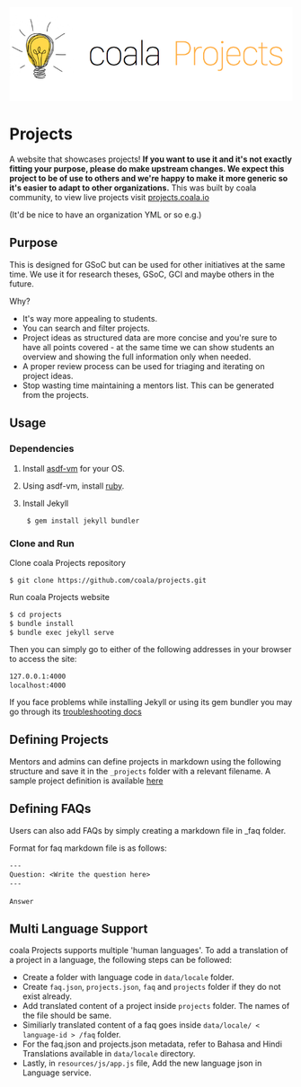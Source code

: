<p align="center"><img src="screenshots/header.png"></p>

# Projects

A website that showcases projects! **If you want to use it and it's not exactly
fitting your purpose, please do make upstream changes. We expect this project
to be of use to others and we're happy to make it more generic so it's easier
to adapt to other organizations.** This was built by coala community, to view
live projects visit [projects.coala.io](https://projects.coala.io)

(It'd be nice to have an organization YML or so e.g.)

## Purpose

This is designed for GSoC but can be used for other initiatives at the same
time. We use it for research theses, GSoC, GCI and maybe others in the future.

Why?

- It's way more appealing to students.
- You can search and filter projects.
- Project ideas as structured data are more concise and you're sure to have all
  points covered - at the same time we can show students an overview and showing
  the full information only when needed.
- A proper review process can be used for triaging and iterating on project
  ideas.
- Stop wasting time maintaining a mentors list. This can be generated from the
  projects.

## Usage

### Dependencies

1. Install [asdf-vm](https://asdf-vm.github.io/asdf/#/core-manage-asdf-vm) for your OS.
2. Using asdf-vm, install [ruby](https://github.com/asdf-vm/asdf-ruby).
3. Install Jekyll
    
        $ gem install jekyll bundler

### Clone and Run

Clone coala Projects repository
    
    $ git clone https://github.com/coala/projects.git
    
Run coala Projects website

    $ cd projects
    $ bundle install
    $ bundle exec jekyll serve

Then you can simply go to either of the following addresses in your browser to access the site:

    127.0.0.1:4000
    localhost:4000

If you face problems while installing Jekyll or using its gem bundler you may go through its [troubleshooting docs](https://jekyllrb.com/docs/troubleshooting/)

## Defining Projects

Mentors and admins can define projects in markdown using the following structure and save it in the ``_projects`` folder with a relevant filename.
A sample project definition is available [here](https://github.com/coala/projects/blob/master/_projects/example.md)

## Defining FAQs

Users can also add FAQs by simply creating a markdown file in _faq folder.

Format for faq markdown file is as follows:
```
---
Question: <Write the question here>
---

Answer
```

## Multi Language Support

coala Projects supports multiple 'human languages'. To add a translation of a project
in a language, the following steps can be followed:

- Create a folder with language code in ```data/locale``` folder.
- Create ```faq.json```, ```projects.json```, ```faq``` and ```projects``` folder
if they do not exist already.
- Add translated content of a project inside ```projects``` folder. The names of the
file should be same.
- Similiarly translated content of a faq goes inside ```data/locale/ < language-id > /faq```
folder.
- For the faq.json and projects.json metadata, refer to Bahasa and Hindi
Translations available in ```data/locale``` directory.
- Lastly, in ```resources/js/app.js``` file, Add the new language json in Language service.
